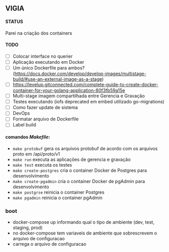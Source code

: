 ## VIGIA

#### STATUS

Parei na criação dos containers

#### TODO

- [ ] Colocar interface no querier
- [ ] Aplicação executando em Docker
- [ ] Um único Dockerfile para ambos? (https://docs.docker.com/develop/develop-images/multistage-build/#use-an-external-image-as-a-stage)
- [ ] https://levelup.gitconnected.com/complete-guide-to-create-docker-container-for-your-golang-application-80f3fb59a15e
- [ ] Multi-stage imagem compartilhada entre Gerencia e Gravação
- [ ] Testes executando (iofs deprecated em embed utilizado go-migrations)
- [ ] Como fazer update de sistema
- [ ] DevOps
- [ ] Formatar arquivo de Dockerfile
- [ ] Label build

#### comandos *Makefile*:

- `make protobuf` gera os arquivos protobuf de acordo com os arquivos proto em /api/proto/v1
- `make run` executa as aplicações de gerencia e gravação
- `make test` executa os testes
- `make create-postgres` cria o container Docker de Postgres para desenvolvimento
- `make create-pgadmin` cria o container Docker de pgAdmin para desenvolvimento
- `make postgrse` reinicia o container Postgres
- `make pgadmin` reinicia o container pgAdmin

### boot

- docker-compose up informando qual o tipo de ambiente (dev, test, staging, prod)
- no docker-compose tem variaveis de ambiente que sobrescrevem o arquivo de configuracao
- carrega o arquivo de configuracao
